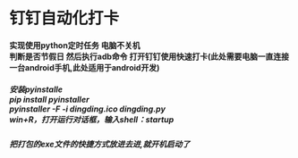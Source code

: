 # 钉钉自动化打卡

#### 实现使用python定时任务 电脑不关机<br> 判断是否节假日 然后执行adb命令 打开钉钉使用快速打卡(此处需要电脑一直连接一台android手机,此处适用于android开发)

##### 安装pyinstalle<br> pip install pyinstaller<br> pyinstaller -F -i dingding.ico dingding.py <br>  win+R，打开运行对话框，输入shell：startup
##### 把打包的exe文件的快捷方式放进去进,就开机启动了

